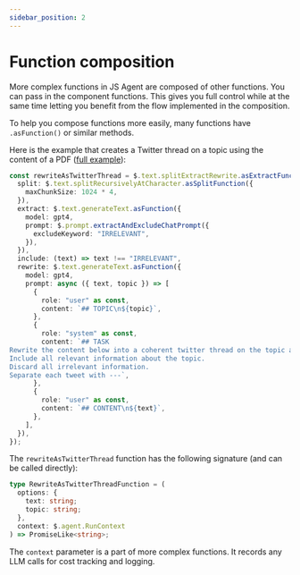 ```yaml
---
sidebar_position: 2
---
```


# Function composition

More complex functions in JS Agent are composed of other functions. You can pass in the component functions. This gives you full control while at the same time letting you benefit from the flow implemented in the composition.

To help you compose functions more easily, many functions have `.asFunction()` or similar methods.

Here is the example that creates a Twitter thread on a topic using the content of a PDF ([full example](https://github.com/lgrammel/js-agent/tree/main/examples/pdf-to-twitter-thread)):

```typescript
const rewriteAsTwitterThread = $.text.splitExtractRewrite.asExtractFunction({
  split: $.text.splitRecursivelyAtCharacter.asSplitFunction({
    maxChunkSize: 1024 * 4,
  }),
  extract: $.text.generateText.asFunction({
    model: gpt4,
    prompt: $.prompt.extractAndExcludeChatPrompt({
      excludeKeyword: "IRRELEVANT",
    }),
  }),
  include: (text) => text !== "IRRELEVANT",
  rewrite: $.text.generateText.asFunction({
    model: gpt4,
    prompt: async ({ text, topic }) => [
      {
        role: "user" as const,
        content: `## TOPIC\n${topic}`,
      },
      {
        role: "system" as const,
        content: `## TASK
Rewrite the content below into a coherent twitter thread on the topic above.
Include all relevant information about the topic.
Discard all irrelevant information.
Separate each tweet with ---`,
      },
      {
        role: "user" as const,
        content: `## CONTENT\n${text}`,
      },
    ],
  }),
});
```

The `rewriteAsTwitterThread` function has the following signature (and can be called directly):

```typescript
type RewriteAsTwitterThreadFunction = (
  options: {
    text: string;
    topic: string;
  },
  context: $.agent.RunContext
) => PromiseLike<string>;
```

The `context` parameter is a part of more complex functions. It records any LLM calls for cost tracking and logging.

